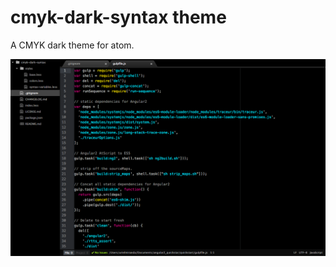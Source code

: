 # cmyk-dark-syntax theme

A CMYK dark theme for atom.

![A screenshot of your theme](https://raw.githubusercontent.com/UrielMiranda/cmyk-dark-ui/master/cmyk-dark-ui.png)
